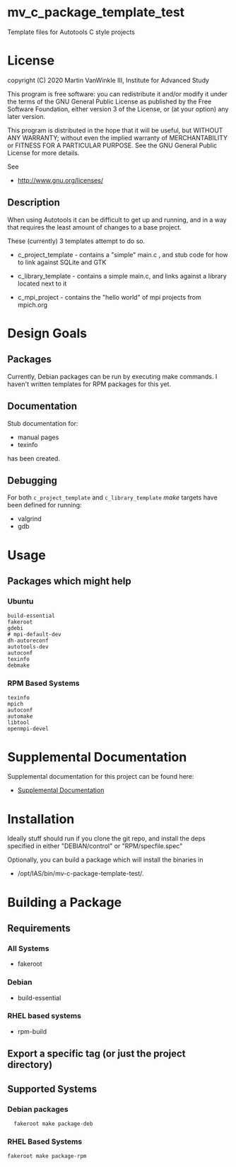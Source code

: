 # mv_c_package_template_test

Template files for Autotools C style projects

# License

copyright (C) 2020 Martin VanWinkle III, Institute for Advanced Study

This program is free software: you can redistribute it and/or modify
it under the terms of the GNU General Public License as published by
the Free Software Foundation, either version 3 of the License, or
(at your option) any later version.

This program is distributed in the hope that it will be useful,
but WITHOUT ANY WARRANTY; without even the implied warranty of
MERCHANTABILITY or FITNESS FOR A PARTICULAR PURPOSE.  See the
GNU General Public License for more details.

See 

* http://www.gnu.org/licenses/

## Description

When using Autotools it can be difficult to get up and running, and in
a way that requires the least amount of changes to a base project.

These (currently) 3 templates attempt to do so.

* c_project_template - contains a "simple" main.c , and stub code
for how to link against SQLite and GTK

* c_library_template - contains a simple main.c, and links against
a library located next to it

* c_mpi_project - contains the "hello world" of mpi projects from
mpich.org

# Design Goals

## Packages

Currently, Debian packages can be run by executing make commands.
I haven't written templates for RPM packages for this yet.

## Documentation

Stub documentation for:

* manual pages
* texinfo

has been created.

## Debugging

For both ```c_project_template``` and ```c_library_template``` *make*
targets have been defined for running:

* valgrind
* gdb

# Usage

## Packages which might help

### Ubuntu

```
build-essential
fakeroot
gdebi
# mpi-default-dev
dh-autoreconf
autotools-dev
autoconf
texinfo
debmake
```

### RPM Based Systems

```
texinfo
mpich
autoconf
automake
libtool
openmpi-devel
```

# Supplemental Documentation

Supplemental documentation for this project can be found here:

* [Supplemental Documentation](./doc/index.md)

# Installation

Ideally stuff should run if you clone the git repo, and install the deps specified
in either "DEBIAN/control" or "RPM/specfile.spec"

Optionally, you can build a package which will install the binaries in

* /opt/IAS/bin/mv-c-package-template-test/.

# Building a Package

## Requirements

### All Systems

* fakeroot

### Debian

* build-essential

### RHEL based systems

* rpm-build

## Export a specific tag (or just the project directory)

## Supported Systems

### Debian packages

```
  fakeroot make package-deb
```

### RHEL Based Systems

```
fakeroot make package-rpm
```

